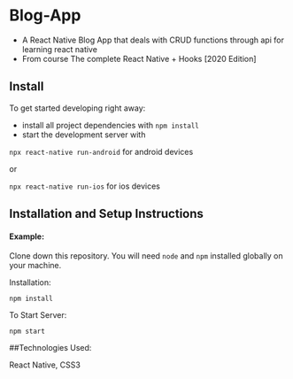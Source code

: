 # Blog-App

* A React Native Blog App that deals with CRUD functions through api for learning react native
* From course The complete React Native + Hooks [2020 Edition]



## Install

To get started developing right away:

* install all project dependencies with `npm install`
* start the development server with 

`npx react-native run-android` for android devices

or

`npx react-native run-ios` for ios devices


## Installation and Setup Instructions

#### Example:  

Clone down this repository. You will need `node` and `npm` installed globally on your machine.  

Installation:

`npm install`  
 
To Start Server:

`npm start`  


##Technologies Used:

React Native, CSS3
